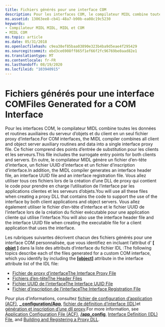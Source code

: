 ```yaml
---
title: Fichiers générés pour une interface COM
description: Pour les interfaces COM, le compilateur MIDL combine toutes les données et routines auxiliaires du serveur d’objets et du client en un seul fichier proxy d’interface.
ms.assetid: 13063ee8-cb41-48a7-b90b-ea08c19c5230
keywords:
- Compilateur MIDL MIDL, MIDL et COM
- MIDL COM
ms.topic: article
ms.date: 05/31/2018
ms.openlocfilehash: c9ea38ef85baa03890e323b4ba9d5eae4f295429
ms.sourcegitcommit: ebd3ce6908ff865f1ef66f2fc96769be0aad82e1
ms.translationtype: MT
ms.contentlocale: fr-FR
ms.lasthandoff: 08/19/2020
ms.locfileid: "103940915"
---
```

# <a name="files-generated-for-a-com-interface"></a><span data-ttu-id="1b4f6-105">Fichiers générés pour une interface COM</span><span class="sxs-lookup"><span data-stu-id="1b4f6-105">Files Generated for a COM Interface</span></span>

<span data-ttu-id="1b4f6-106">Pour les interfaces COM, le compilateur MIDL combine toutes les données et routines auxiliaires du serveur d’objets et du client en un seul fichier proxy d’interface.</span><span class="sxs-lookup"><span data-stu-id="1b4f6-106">For COM interfaces, the MIDL compiler combines all client and object server auxiliary routines and data into a single interface proxy file.</span></span> <span data-ttu-id="1b4f6-107">Ce fichier comprend des points d’entrée de substitution pour les clients et les serveurs.</span><span class="sxs-lookup"><span data-stu-id="1b4f6-107">This file includes the surrogate entry points for both clients and servers.</span></span> <span data-ttu-id="1b4f6-108">En outre, le compilateur MIDL génère un fichier d’en-tête d’interface, un fichier UUID d’interface et un fichier d’inscription d’interface.</span><span class="sxs-lookup"><span data-stu-id="1b4f6-108">In addition, the MIDL compiler generates an interface header file, an interface UUID file and an interface registration file.</span></span> <span data-ttu-id="1b4f6-109">Vous allez utiliser tous ces fichiers lors de la création d’une DLL de proxy qui contient le code pour prendre en charge l’utilisation de l’interface par les applications clientes et les serveurs d’objets.</span><span class="sxs-lookup"><span data-stu-id="1b4f6-109">You will use all these files when creating a proxy DLL that contains the code to support the use of the interface by both client applications and object servers.</span></span> <span data-ttu-id="1b4f6-110">Vous allez également utiliser le fichier d’en-tête d’interface et le fichier UUID de l’interface lors de la création du fichier exécutable pour une application cliente qui utilise l’interface.</span><span class="sxs-lookup"><span data-stu-id="1b4f6-110">You will also use the interface header file and the interface UUID file when creating the executable file for a client application that uses the interface.</span></span>

<span data-ttu-id="1b4f6-111">Les rubriques suivantes décrivent chacun des fichiers générés pour une interface COM personnalisée, que vous identifiez en incluant l’attribut d' **\[** [**objet**](object.md) **\]** dans la liste des attributs d’interface du fichier IDL :</span><span class="sxs-lookup"><span data-stu-id="1b4f6-111">The following topics describe each of the files generated for a custom COM interface, which you identify by including the **\[**[**object**](object.md)**\]** attribute in the interface attribute list of the IDL file:</span></span>

-   [<span data-ttu-id="1b4f6-112">Fichier de proxy d’interface</span><span class="sxs-lookup"><span data-stu-id="1b4f6-112">The Interface Proxy File</span></span>](the-interface-proxy-file.md)
-   [<span data-ttu-id="1b4f6-113">Fichiers d’en-tête</span><span class="sxs-lookup"><span data-stu-id="1b4f6-113">The Header Files</span></span>](the-header-files.md)
-   [<span data-ttu-id="1b4f6-114">Fichier UUID de l’interface</span><span class="sxs-lookup"><span data-stu-id="1b4f6-114">The Interface UUID File</span></span>](the-interface-uuid-file.md)
-   [<span data-ttu-id="1b4f6-115">Fichier d’inscription de l’interface</span><span class="sxs-lookup"><span data-stu-id="1b4f6-115">The Interface Registration File</span></span>](the-interface-registration-file.md)

<span data-ttu-id="1b4f6-116">Pour plus d’informations, consultez [fichier de configuration d’application (ACF)](application-configuration-file-acf-.md), [**\_ configuration/App**](-app-config.md), [fichier de définition d’interface (IDL)](interface-definition-idl-file.md)et [génération et inscription d’une dll proxy](../com/building-and-registering-a-proxy-dll.md).</span><span class="sxs-lookup"><span data-stu-id="1b4f6-116">For more information, see [Application Configuration File (ACF)](application-configuration-file-acf-.md), [**/app\_config**](-app-config.md), [Interface Definition (IDL) File](interface-definition-idl-file.md), and [Building and Registering a Proxy DLL](../com/building-and-registering-a-proxy-dll.md).</span></span>

 

 